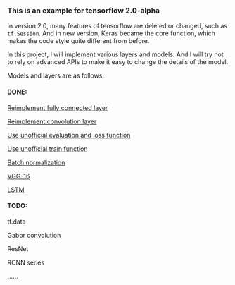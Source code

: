 ### This is an example for tensorflow 2.0-alpha

In version 2.0, many features of tensorflow are deleted or changed, such as `tf.Session`. And in new version, Keras became the core function, which makes the code style quite different from before.

In this project, I will implement various layers and models. And I will try not to rely on advanced APIs to make it easy to change the details of the model.

Models and layers are as follows:

#### DONE:

[Reimplement fully connected layer](https://github.com/Apm5/tensorflow_2.0_example/blob/master/CNN/CNN_keras_reimplement.py)

[Reimplement convolution layer](https://github.com/Apm5/tensorflow_2.0_example/blob/master/CNN/CNN_keras_reimplement.py)

[Use unofficial evaluation and loss function](https://github.com/Apm5/tensorflow_2.0_example/blob/master/CNN/CNN_train_reimplement.py)

[Use unofficial train function](https://github.com/Apm5/tensorflow_2.0_example/blob/master/CNN/CNN_train_reimplement.py)

[Batch normalization](https://github.com/Apm5/tensorflow_2.0_example/blob/master/CNN/BatchNormalization.py)

[VGG-16](https://github.com/Apm5/tensorflow_2.0_example/blob/master/CNN/VGG.py)

[LSTM](https://github.com/Apm5/tensorflow_2.0_example/blob/master/RNN/LSTM.py)

#### TODO:

tf.data

Gabor convolution

ResNet

RCNN series

......